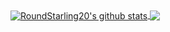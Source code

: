<!--
**RoundStarling20/RoundStarling20** is a ✨ _special_ ✨ repository because its `README.md` (this file) appears on your GitHub profile.
Code below from https://github.com/anuraghazra
-->
<a align="center" href="https://github.com/RoundStarling20">
  <img align="center" src="https://github-readme-stats.vercel.app/api?username=RoundStarling20&show_icons=true&include_all_commits=true&theme=great-gatsby&show=contribs,prs&count_private=true)" alt="RoundStarling20's github stats" />
  <img align="center" src="https://github-readme-stats.vercel.app/api/top-langs/?username=RoundStarling20&layout=compact&theme=great-gatsby&hide_border=true)" />
</a>
